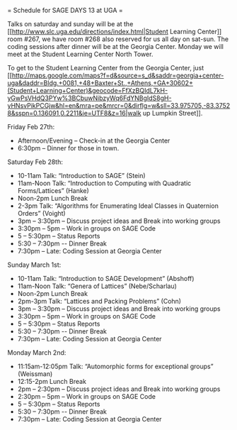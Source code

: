 = Schedule for SAGE DAYS 13 at UGA =

Talks on saturday and sunday will be at the [[http://www.slc.uga.edu/directions/index.html|Student Learning Center]] room #267, we have room #268 also reserved for us all day on sat-sun.
The coding sessions after dinner will be at the Georgia Center. Monday we will meet at the Student Learning Center North Tower.

To get to the Student Learning Center from the Georgia Center, just [[http://maps.google.com/maps?f=d&source=s_d&saddr=georgia+center-uga&daddr=Bldg.+0081,+48+Baxter+St.,+Athens,+GA+30602+(Student+Learning+Center)&geocode=FfXzBQIdL7kH-yGwPsVHdQ3PYw%3BCbuwNibzyWq6FdYNBgIdS8gH-yHNsvPikPCGjw&hl=en&mra=pe&mrcr=0&dirflg=w&sll=33.975705,-83.37528&sspn=0.136091,0.2211&ie=UTF8&z=16|walk up Lumpkin Street]].

Friday Feb 27th:

  *  Afternoon/Evening – Check-in at the Georgia Center
  *   6:30pm – Dinner for those in town.
 

Saturday Feb 28th:

 * 10-11am Talk: “Introduction to SAGE” (Stein)
 * 11am-Noon Talk:  “Introduction to Computing with Quadratic Forms/Lattices” (Hanke)
 * Noon-2pm Lunch Break
 * 2-3pm Talk:  “Algorithms for Enumerating Ideal Classes in Quaternion Orders” (Voight)
 * 3pm – 3:30pm – Discuss project ideas and Break into working groups
 * 3:30pm – 5pm – Work in groups on SAGE Code
 * 5 – 5:30pm – Status Reports
 * 5:30 – 7:30pm  -- Dinner Break
 * 7:30pm – Late:  Coding Session at Georgia Center


Sunday March 1st:

  *    10-11am Talk:  “Introduction to SAGE Development” (Abshoff)
  *  11am-Noon Talk:  “Genera of Lattices” (Nebe/Scharlau)
  *   Noon-2pm Lunch Break
  * 2pm-3pm Talk:  “Lattices and Packing Problems” (Cohn)
  *  3pm – 3:30pm – Discuss project ideas and Break into working groups
  * 3:30pm – 5pm – Work in groups on SAGE Code
  *   5 – 5:30pm – Status Reports
  *  5:30 – 7:30pm  -- Dinner Break
  *  7:30pm – Late:  Coding Session at Georgia Center
 

Monday March 2nd:

   *  11:15am-12:05pm Talk:  “Automorphic forms for exceptional groups” (Weissman)
   * 12:15-2pm Lunch Break
   *  2pm – 2:30pm – Discuss project ideas and Break into working groups
   *  2:30pm – 5pm – Work in groups on SAGE Code
   *  5 – 5:30pm – Status Reports
   *  5:30 – 7:30pm  -- Dinner Break
   *  7:30pm – Late:  Coding Session at Georgia Center

